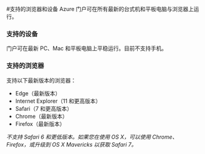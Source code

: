 <properties 
	pageTitle="支持的浏览器和设备" 
	description="支持的浏览器和设备" 
	services="" 
	documentationCenter="" 
	authors="flanakin" 
	writer="flanakin" 
	manager="lwelicki" 
	editor=""/>

<tags
	ms.service="multiple"
	ms.workload="multiple"
	ms.tgt_pltfrm="ibiza"
	ms.devlang="na"
	ms.topic="article"
	ms.date="07/23/2015"
	wacn.date="05/13/2016"
	ms.author="micflan"/>

#支持的浏览器和设备
Azure 门户可在所有最新的台式机和平板电脑与浏览器上运行。

### 支持的设备
门户可在最新 PC、Mac 和平板电脑上平稳运行。目前不支持手机。

### 支持的浏览器
支持以下最新版本的浏览器：

- Edge（最新版本）
- Internet Explorer（11 和更高版本）
- Safari（7 和更高版本）
- Chrome（最新版本）
- Firefox（最新版本）

*不支持 Safari 6 和更低版本。如果您在使用 OS X，可以使用 Chrome、Firefox，或升级到 OS X Mavericks 以获取 Safari 7。*

<!---HONumber=Mooncake_1207_2015-->